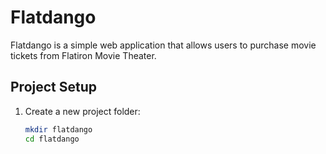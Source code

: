 # Flatdango

Flatdango is a simple web application that allows users to purchase movie tickets from Flatiron Movie Theater.

## Project Setup

1. Create a new project folder:
   ```sh
   mkdir flatdango
   cd flatdango
